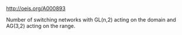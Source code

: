 http://oeis.org/A000893

Number of switching networks with GL(n,2) acting on the domain and AG(3,2) acting on the range.
